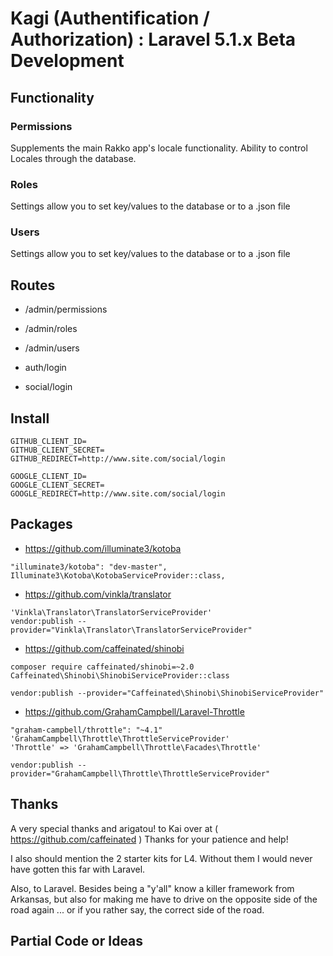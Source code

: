 # Kagi (Authentification / Authorization) : Laravel 5.1.x Beta Development


## Functionality


### Permissions
Supplements the main Rakko app's locale functionality.
Ability to control Locales through the database.


### Roles
Settings allow you to set key/values to the database or to a .json file


### Users
Settings allow you to set key/values to the database or to a .json file


## Routes

* /admin/permissions
* /admin/roles
* /admin/users


* auth/login
* social/login


## Install

```
GITHUB_CLIENT_ID=
GITHUB_CLIENT_SECRET=
GITHUB_REDIRECT=http://www.site.com/social/login

GOOGLE_CLIENT_ID=
GOOGLE_CLIENT_SECRET=
GOOGLE_REDIRECT=http://www.site.com/social/login
```


## Packages


* https://github.com/illuminate3/kotoba
```
"illuminate3/kotoba": "dev-master",
Illuminate3\Kotoba\KotobaServiceProvider::class,
```


* https://github.com/vinkla/translator
```
'Vinkla\Translator\TranslatorServiceProvider'
vendor:publish --provider="Vinkla\Translator\TranslatorServiceProvider"
```


* https://github.com/caffeinated/shinobi
```
composer require caffeinated/shinobi=~2.0
Caffeinated\Shinobi\ShinobiServiceProvider::class
```

```
vendor:publish --provider="Caffeinated\Shinobi\ShinobiServiceProvider"
```

* https://github.com/GrahamCampbell/Laravel-Throttle
```
"graham-campbell/throttle": "~4.1"
'GrahamCampbell\Throttle\ThrottleServiceProvider'
'Throttle' => 'GrahamCampbell\Throttle\Facades\Throttle'
```

```
vendor:publish --provider="GrahamCampbell\Throttle\ThrottleServiceProvider"
```


## Thanks
A very special thanks and arigatou! to Kai over at ( https://github.com/caffeinated )
Thanks for your patience and help!

I also should mention the 2 starter kits for L4. Without them I would never have gotten this far with Laravel.

Also, to Laravel. Besides being a "y'all" know a killer framework from Arkansas,
but also for making me have to drive on the opposite side of the road again ... or if you rather say,
the correct side of the road.


## Partial Code or Ideas


